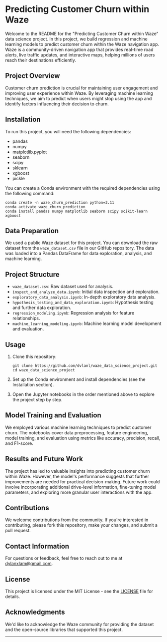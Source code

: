 # Predicting Customer Churn within Waze

Welcome to the README for the "Predicting Customer Churn within Waze" data science project. In this project, we build regression and machine learning models to predict customer churn within the Waze navigation app. Waze is a community-driven navigation app that provides real-time road alerts, live traffic updates, and interactive maps, helping millions of users reach their destinations efficiently.

## Project Overview

Customer churn prediction is crucial for maintaining user engagement and improving user experience within Waze. By leveraging machine learning techniques, we aim to predict when users might stop using the app and identify factors influencing their decision to churn.

## Installation

To run this project, you will need the following dependencies:

- pandas
- numpy
- matplotlib.pyplot
- seaborn
- scipy
- sklearn
- xgboost
- pickle

You can create a Conda environment with the required dependencies using the following command:

```
conda create -n waze_churn_prediction python=3.11
conda activate waze_churn_prediction
conda install pandas numpy matplotlib seaborn scipy scikit-learn xgboost
```

## Data Preparation

We used a public Waze dataset for this project. You can download the raw dataset from the `waze_dataset.csv` file in our GitHub repository. The data was loaded into a Pandas DataFrame for data exploration, analysis, and machine learning.

## Project Structure

- `waze_dataset.csv`: Raw dataset used for analysis.
- `inspect_and_analyze_data.ipynb`: Initial data inspection and exploration.
- `exploratory_data_analysis.ipynb`: In-depth exploratory data analysis.
- `hypothesis_testing_and_data_exploration.ipynb`: Hypothesis testing and further data exploration.
- `regression_modeling.ipynb`: Regression analysis for feature relationships.
- `machine_learning_modeling.ipynb`: Machine learning model development and evaluation.

## Usage

1. Clone this repository:
   ```
   git clone https://github.com/dvlanl/waze_data_science_project.git
   cd waze_data_science_project
   ```

2. Set up the Conda environment and install dependencies (see the Installation section).

3. Open the Jupyter notebooks in the order mentioned above to explore the project step by step.

## Model Training and Evaluation

We employed various machine learning techniques to predict customer churn. The notebooks cover data preprocessing, feature engineering, model training, and evaluation using metrics like accuracy, precision, recall, and F1-score.

## Results and Future Work

The project has led to valuable insights into predicting customer churn within Waze. However, the model's performance suggests that further improvements are needed for practical decision-making. Future work could involve incorporating additional drive-level information, fine-tuning model parameters, and exploring more granular user interactions with the app.

## Contributions

We welcome contributions from the community. If you're interested in contributing, please fork this repository, make your changes, and submit a pull request.

## Contact Information

For questions or feedback, feel free to reach out to me at dylanxlam@gmail.com.

## License

This project is licensed under the MIT License - see the [LICENSE](LICENSE) file for details.

## Acknowledgments

We'd like to acknowledge the Waze community for providing the dataset and the open-source libraries that supported this project.

---
